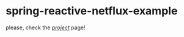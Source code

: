 # spring-reactive-netflux-example

please, check the *[project](https://github.com/users/karp1k/projects/4)* page!
